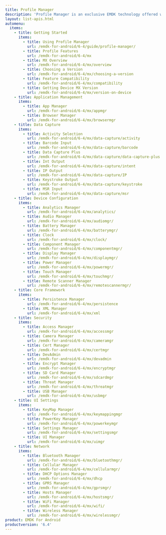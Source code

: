 ```yaml
---
title: Profile Manager
description: 'Profile Manager is an exclusive EMDK technology offered within your IDE, providing a GUI based development tool. This allows you to write fewer lines of code resulting in reduced development time, effort and errors.'
layout: list-apis.html
automenu:
  items:
    - title: Getting Started
      items:
        - title: Using Profile Manager
          url: /emdk-for-android/6-4/guide/profile-manager/
        - title: Profile Features
          url: /emdk-for-android/6-4/mx
        - title: MX Overview
          url: /emdk-for-android/6-4/mx/overview
        - title: Choosing a Version
          url: /emdk-for-android/6-4/mx/choosing-a-version
        - title: Feature Compatibility
          url: /emdk-for-android/6-4/mx/compatibility
        - title: Getting Device MX Version
          url: /emdk-for-android/6-4/mx/version-on-device
    - title: Application Management
      items:
        - title: App Manager
          url: /emdk-for-android/6-4/mx/appmgr
        - title: Browser Manager
          url: /emdk-for-android/6-4/mx/browsermgr
    - title: Data Capture
      items:
        - title: Activity Selection
          url: /emdk-for-android/6-4/mx/data-capture/activity
        - title: Barcode Input
          url: /emdk-for-android/6-4/mx/data-capture/barcode
        - title: Data Capture Plus
          url: /emdk-for-android/6-4/mx/data-capture/data-capture-plus
        - title: Int Output
          url: /emdk-for-android/6-4/mx/data-capture/intent
        - title: IP Output
          url: /emdk-for-android/6-4/mx/data-capture/IP
        - title: Keystroke Output
          url: /emdk-for-android/6-4/mx/data-capture/keystroke
        - title: MSR Input
          url: /emdk-for-android/6-4/mx/data-capture/msr
    - title: Device Configuration
      items:
        - title: Analytics Manager
          url: /emdk-for-android/6-4/mx/analytics/
        - title: Audio Manager
          url: /emdk-for-android/6-4/mx/audiomgr/
        - title: Battery Manager
          url: /emdk-for-android/6-4/mx/batterymgr/
        - title: Clock
          url: /emdk-for-android/6-4/mx/clock/
        - title: Component Manager
          url: /emdk-for-android/6-4/mx/componentmgr/
        - title: Display Manager
          url: /emdk-for-android/6-4/mx/displaymgr/
        - title: Power Manager
          url: /emdk-for-android/6-4/mx/powermgr/
        - title: Touch Manager
          url: /emdk-for-android/6-4/mx/touchmgr/
        - title: Remote Scanner Manager
          url: /emdk-for-android/6-4/mx/remotescannermgr/
    - title: Core Framework
      items:
        - title: Persistence Manager
          url: /emdk-for-android/6-4/mx/persistence
        - title: XML Manager
          url: /emdk-for-android/6-4/mx/xml
    - title: Security
      items:
        - title: Access Manager
          url: /emdk-for-android/6-4/mx/accessmgr
        - title: Camera Manager
          url: /emdk-for-android/6-4/mx/cameramgr
        - title: Cert Manager
          url: /emdk-for-android/6-4/mx/certmgr
        - title: DevAdmin
          url: /emdk-for-android/6-4/mx/devadmin
        - title: Encrypt Manager
          url: /emdk-for-android/6-4/mx/encryptmgr
        - title: SD Card Manager
          url: /emdk-for-android/6-4/mx/sdcardmgr
        - title: Threat Manager
          url: /emdk-for-android/6-4/mx/threatmgr
        - title: USB Manager
          url: /emdk-for-android/6-4/mx/usbmgr
    - title: UI Settings
      items:
        - title: KeyMap Manager
          url: /emdk-for-android/6-4/mx/keymappingmgr
        - title: PowerKey Manager
          url: /emdk-for-android/6-4/mx/powerkeymgr
        - title: Settings Manager
          url: /emdk-for-android/6-4/mx/settingsmgr
        - title: UI Manager
          url: /emdk-for-android/6-4/mx/uimgr
    - title: Network
      items:
        - title: Bluetooth Manager
          url: /emdk-for-android/6-4/mx/bluetoothmgr/
        - title: Cellular Manager
          url: /emdk-for-android/6-4/mx/cellularmgr/
        - title: DHCP Options Manager
          url: /emdk-for-android/6-4/mx/dhcp
        - title: GPRS Manager
          url: /emdk-for-android/6-4/mx/gprsmgr/
        - title: Hosts Manager
          url: /emdk-for-android/6-4/mx/hostsmgr/
        - title: WiFi Manager
          url: /emdk-for-android/6-4/mx/wifi/
        - title: Wireless Manager
          url: /emdk-for-android/6-4/mx/wirelessmgr/
product: EMDK For Android
productversion: '6.4'
---
```



















